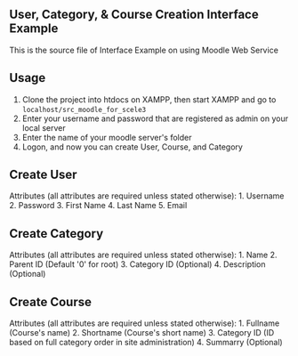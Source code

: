 User, Category, & Course Creation Interface Example
---------------------------------------------------------
This is the source file of Interface Example on using Moodle Web Service

Usage
---------------------------------------------------------
1. Clone the project into htdocs on XAMPP, then start XAMPP and go to `localhost/src_moodle_for_scele3`
2. Enter your username and password that are registered as admin on your local server
3. Enter the name of your moodle server's folder
4. Logon, and now you can create User, Course, and Category

Create User
---------------------------------------------------------
Attributes (all attributes are required unless stated otherwise):
    1. Username
    2. Password
    3. First Name
    4. Last Name
    5. Email

Create Category
----------------------------------------------------------
Attributes (all attributes are required unless stated otherwise):
    1. Name
    2. Parent ID (Default '0' for root)
    3. Category ID (Optional)
    4. Description (Optional)

Create Course
----------------------------------------------------------
Attributes (all attributes are required unless stated otherwise):
    1. Fullname (Course's name)
    2. Shortname (Course's short name)
    3. Category ID (ID based on full category order in site administration)
    4. Summarry (Optional)